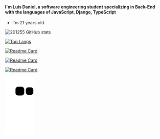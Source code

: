 #### I'm Luis Daniel, a software engineering student specializing in Back-End with the languages ​​of JavaScript, Django, TypeScript

- I'm 21 years old.

![201255 GitHub stats](https://github-readme-stats.vercel.app/api?username=201255&show_icons=true&theme=transparent)

[![Top Langs](https://github-readme-stats.vercel.app/api/top-langs/?username=201255&layout=compact)](https://github.com/201255/github-readme-stats)

[![Readme Card](https://github-readme-stats.vercel.app/api/pin/?username=201255&repo=Repositorio-Institucional-UP---Back)](https://github.com/201255/Repositorio-Institucional-UP---Back)

[![Readme Card](https://github-readme-stats.vercel.app/api/pin/?username=201255&repo=coordinadorPdf)](https://github.com/201255/coordinadorPdf)

[![Readme Card](https://github-readme-stats.vercel.app/api/pin/?username=201255&repo=apiMovil)](https://github.com/201255/apiMovil)


 ![Snake animation](https://github.com/rafaballerini/rafaballerini/blob/output/github-contribution-grid-snake.svg)
